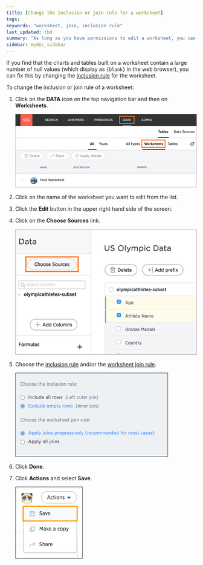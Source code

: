 ```yaml
---
title: [Change the inclusion or join rule for a worksheet]
tags:
keywords: "worksheet, join, inclusion rule"
last_updated: tbd
summary: "As long as you have permissions to edit a worksheet, you can always go into it and set a different inclusion rule or join rule."
sidebar: mydoc_sidebar
---
```


If you find that the charts and tables built on a worksheet contain a large
number of null values (which display as `{blank}` in the web browser), you can
fix this by changing the [inclusion rule](about_inclusion_rule.html#) for the
worksheet.

To change the inclusion or join rule of a worksheet:

1. Click on the **DATA** icon on the top navigation bar and then on **Worksheets**.

    ![](/pages/images/data_icon_and_worksheets.png)

2. Click on the name of the worksheet you want to edit from the list.
3. Click the **Edit** button in the upper right hand side of the screen.
4. Click on the **Choose Sources** link.

    ![](/pages/images/worksheet_add_sources_link.png)

5. Choose the [inclusion rule](about_inclusion_rule.html#) and/or the [worksheet join rule](progressive_joins.html#).

     ![](/pages/images/worksheet_join_incusion_rule.png "The worksheet join rule and inclusion rule")

6. Click **Done**.
7. Click **Actions** and select **Save**.

    ![](/pages/images/action_save_worksheet.png "Save a worksheet")
